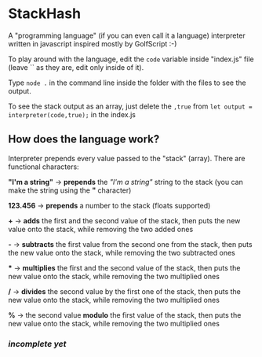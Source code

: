 # StackHash
A "programming language" (if you can even call it a language) interpreter written in javascript inspired mostly by GolfScript :-)

To play around with the language, edit the ```code``` variable inside "index.js" file (leave \`\` as they are, edit only inside of it).

Type ```node .``` in the command line inside the folder with the files to see the output.

To see the stack output as an array, just delete the ```,true``` from ```let output = interpreter(code,true);``` in the index.js

## How does the language work?

Interpreter prepends every value passed to the "stack" (array). There are functional characters:

  **"I'm a string"** -> **prepends** the *"I'm a string"* string to the stack (you can make the string using the **"** character)
  
  **123.456** -> **prepends** a number to the stack (floats supported)
  
  **+** -> **adds** the first and the second value of the stack, then puts the new value onto the stack, while removing the two added ones
  
  **-** -> **subtracts** the first value from the second one from the stack, then puts the new value onto the stack, while removing the two subtracted ones
    
  **\*** -> **multiplies** the first and the second value of the stack, then puts the new value onto the stack, while removing the two multiplied ones
  
  **/** -> **divides** the second value by the first one of the stack, then puts the new value onto the stack, while removing the two multiplied ones
  
  **%** -> the second value **modulo** the first value of the stack, then puts the new value onto the stack, while removing the two multiplied ones
  
### *incomplete yet*
